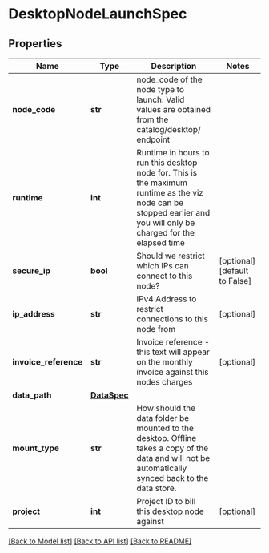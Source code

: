 # DesktopNodeLaunchSpec

## Properties
Name | Type | Description | Notes
------------ | ------------- | ------------- | -------------
**node_code** | **str** | node_code of the node type to launch. Valid values are obtained from the catalog/desktop/ endpoint | 
**runtime** | **int** | Runtime in hours to run this desktop node for. This is the maximum runtime as the viz node can be stopped earlier and you will only be charged for the elapsed time | 
**secure_ip** | **bool** | Should we restrict which IPs can connect to this node? | [optional] [default to False]
**ip_address** | **str** | IPv4 Address to restrict connections to this node from | [optional] 
**invoice_reference** | **str** | Invoice reference - this text will appear on the monthly invoice against this nodes charges | [optional] 
**data_path** | [**DataSpec**](DataSpec.md) |  | 
**mount_type** | **str** | How should the data folder be mounted to the desktop. Offline takes a copy of the data and will not be automatically synced back to the data store. | 
**project** | **int** | Project ID to bill this desktop node against | [optional] 

[[Back to Model list]](../README.md#documentation-for-models) [[Back to API list]](../README.md#documentation-for-api-endpoints) [[Back to README]](../README.md)


